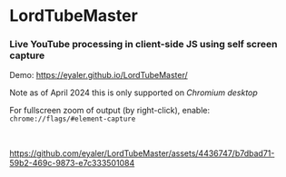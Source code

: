 # LordTubeMaster
### Live YouTube processing in client-side JS using self screen capture

Demo: https://eyaler.github.io/LordTubeMaster/

Note as of April 2024 this is only supported on *Chromium desktop*

For fullscreen zoom of output (by right-click), enable: `chrome://flags/#element-capture`

<br>

https://github.com/eyaler/LordTubeMaster/assets/4436747/b7dbad71-59b2-469c-9873-e7c333501084
